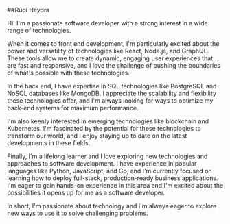 ##Rudi Heydra

Hi! I'm a passionate software developer with a strong interest in a wide range of technologies.

When it comes to front end development, I'm particularly excited about the power and versatility of technologies like React, Node.js, and GraphQL. These tools allow me to create dynamic, engaging user experiences that are fast and responsive, and I love the challenge of pushing the boundaries of what's possible with these technologies.

In the back end, I have expertise in SQL technologies like PostgreSQL and NoSQL databases like MongoDB. I appreciate the scalability and flexibility these technologies offer, and I'm always looking for ways to optimize my back-end systems for maximum performance.

I'm also keenly interested in emerging technologies like blockchain and Kubernetes. I'm fascinated by the potential for these technologies to transform our world, and I enjoy staying up to date on the latest developments in these fields.

Finally, I'm a lifelong learner and I love exploring new technologies and approaches to software development. I have experience in popular languages like Python, JavaScript, and Go, and I'm currently focused on learning how to deploy full-stack, production-ready business applications. I'm eager to gain hands-on experience in this area and I'm excited about the possibilities it opens up for me as a software developer.

In short, I'm passionate about technology and I'm always eager to explore new ways to use it to solve challenging problems.

